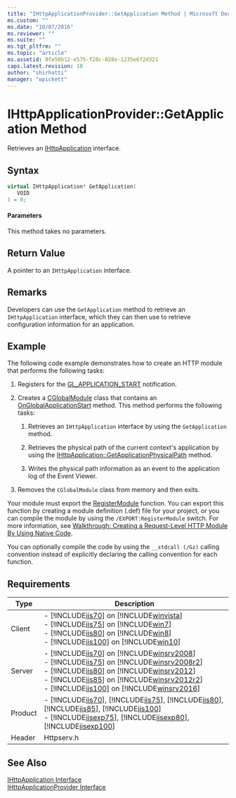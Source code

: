 ```yaml
---
title: "IHttpApplicationProvider::GetApplication Method | Microsoft Docs"
ms.custom: ""
ms.date: "10/07/2016"
ms.reviewer: ""
ms.suite: ""
ms.tgt_pltfrm: ""
ms.topic: "article"
ms.assetid: 0fe58b12-e575-f28c-028e-1235e6f2d321
caps.latest.revision: 18
author: "shirhatti"
manager: "wpickett"
---
```

# IHttpApplicationProvider::GetApplication Method
Retrieves an [IHttpApplication](../../../webdevelopment-reference\native-code-api\webdev-native-api-reference/ihttpapplication-interface.md) interface.  
  
## Syntax  
  
```cpp  
virtual IHttpApplication* GetApplication(  
   VOID  
) = 0;  
```  
  
#### Parameters  
 This method takes no parameters.  
  
## Return Value  
 A pointer to an `IHttpApplication` interface.  
  
## Remarks  
 Developers can use the `GetApplication` method to retrieve an `IHttpApplication` interface, which they can then use to retrieve configuration information for an application.  
  
## Example  
 The following code example demonstrates how to create an HTTP module that performs the following tasks:  
  
1.  Registers for the [GL_APPLICATION_START](../../../webdevelopment-reference\native-code-api\webdev-native-api-reference/request-processing-constants.md) notification.  
  
2.  Creates a [CGlobalModule](../../../webdevelopment-reference\native-code-api\webdev-native-api-reference/cglobalmodule-class.md) class that contains an [OnGlobalApplicationStart](../../../webdevelopment-reference\native-code-api\webdev-native-api-reference/cglobalmodule-onglobalapplicationstart-method.md) method. This method performs the following tasks:  
  
    1.  Retrieves an `IHttpApplication` interface by using the `GetApplication` method.  
  
    2.  Retrieves the physical path of the current context's application by using the [IHttpApplication::GetApplicationPhysicalPath](../../../webdevelopment-reference\native-code-api\webdev-native-api-reference/ihttpapplication-getapplicationphysicalpath-method.md) method.  
  
    3.  Writes the physical path information as an event to the application log of the Event Viewer.  
  
3.  Removes the `CGlobalModule` class from memory and then exits.  
  
<!-- TODO: review snippet reference  [!CODE [IHttpApplicationProviderGetApplication#1](IHttpApplicationProviderGetApplication#1)]  -->  
  
 Your module must export the [RegisterModule](../../../webdevelopment-reference\native-code-api\webdev-native-api-reference/pfn-registermodule-function.md) function. You can export this function by creating a module definition (.def) file for your project, or you can compile the module by using the `/EXPORT:RegisterModule` switch. For more information, see [Walkthrough: Creating a Request-Level HTTP Module By Using Native Code](../../../webdevelopment-reference\native-code-development-overview\native-code-dev-overview/walkthrough-creating-a-request-level-http-module-by-using-native-code.md).  
  
 You can optionally compile the code by using the `__stdcall (/Gz)` calling convention instead of explicitly declaring the calling convention for each function.  
  
## Requirements  
  
|Type|Description|  
|----------|-----------------|  
|Client|-   [!INCLUDE[iis70](../../../wmi-provider/includes/iis70-md.md)] on [!INCLUDE[winvista](../../../wmi-provider/includes/winvista-md.md)]<br />-   [!INCLUDE[iis75](../../../wmi-provider/includes/iis75-md.md)] on [!INCLUDE[win7](../../../wmi-provider/includes/win7-md.md)]<br />-   [!INCLUDE[iis80](../../../wmi-provider/includes/iis80-md.md)] on [!INCLUDE[win8](../../../wmi-provider/includes/win8-md.md)]<br />-   [!INCLUDE[iis100](../../../wmi-provider/includes/iis100-md.md)] on [!INCLUDE[win10](../../../wmi-provider/includes/win10-md.md)]|  
|Server|-   [!INCLUDE[iis70](../../../wmi-provider/includes/iis70-md.md)] on [!INCLUDE[winsrv2008](../../../wmi-provider/includes/winsrv2008-md.md)]<br />-   [!INCLUDE[iis75](../../../wmi-provider/includes/iis75-md.md)] on [!INCLUDE[winsrv2008r2](../../../wmi-provider/includes/winsrv2008r2-md.md)]<br />-   [!INCLUDE[iis80](../../../wmi-provider/includes/iis80-md.md)] on [!INCLUDE[winsrv2012](../../../wmi-provider/includes/winsrv2012-md.md)]<br />-   [!INCLUDE[iis85](../../../wmi-provider/includes/iis85-md.md)] on [!INCLUDE[winsrv2012r2](../../../wmi-provider/includes/winsrv2012r2-md.md)]<br />-   [!INCLUDE[iis100](../../../wmi-provider/includes/iis100-md.md)] on [!INCLUDE[winsrv2016](../../../wmi-provider/includes/winsrv2016-md.md)]|  
|Product|-   [!INCLUDE[iis70](../../../wmi-provider/includes/iis70-md.md)], [!INCLUDE[iis75](../../../wmi-provider/includes/iis75-md.md)], [!INCLUDE[iis80](../../../wmi-provider/includes/iis80-md.md)], [!INCLUDE[iis85](../../../wmi-provider/includes/iis85-md.md)], [!INCLUDE[iis100](../../../wmi-provider/includes/iis100-md.md)]<br />-   [!INCLUDE[iisexp75](../../../webdevelopment-reference\native-code-api\webdev-native-api-reference/includes/iisexp75-md.md)], [!INCLUDE[iisexp80](../../../webdevelopment-reference\native-code-api\webdev-native-api-reference/includes/iisexp80-md.md)], [!INCLUDE[iisexp100](../../../webdevelopment-reference\native-code-api\webdev-native-api-reference/includes/iisexp100-md.md)]|  
|Header|Httpserv.h|  
  
## See Also  
 [IHttpApplication Interface](../../../webdevelopment-reference\native-code-api\webdev-native-api-reference/ihttpapplication-interface.md)   
 [IHttpApplicationProvider Interface](../../../webdevelopment-reference\native-code-api\webdev-native-api-reference/ihttpapplicationprovider-interface.md)